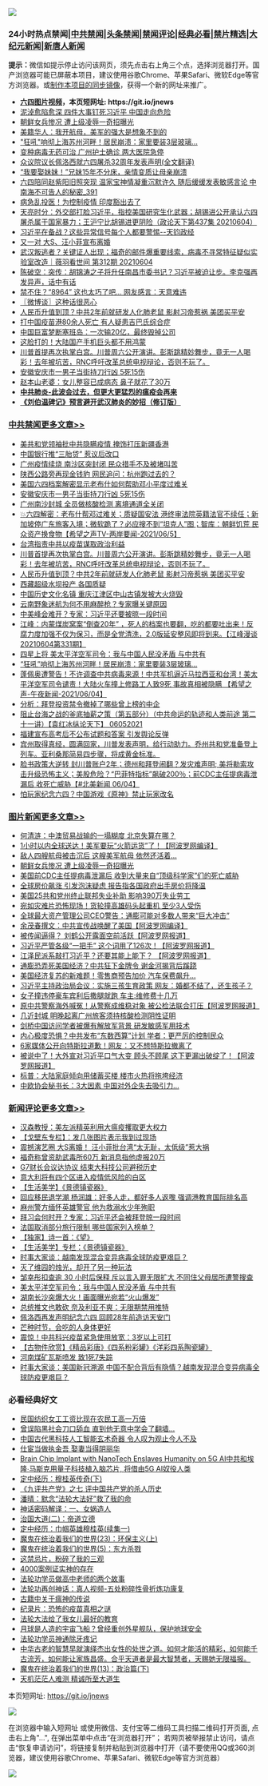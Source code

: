 ![](https://raw.githubusercontent.com/fqnews/bnews/master/64photo/fqnews-qr.jpg)

<div id="tt">
<h3>24小时热点禁闻|<a href="#%E4%B8%AD%E5%85%B1%E7%A6%81%E9%97%BB%E6%9B%B4%E5%A4%9A%E6%96%87%E7%AB%A0">中共禁闻</a>|<a href="#%E5%9B%BE%E7%89%87%E6%96%B0%E9%97%BB%E6%9B%B4%E5%A4%9A%E6%96%87%E7%AB%A0">头条禁闻</a>|<a href="#%E6%96%B0%E9%97%BB%E8%AF%84%E8%AE%BA%E6%9B%B4%E5%A4%9A%E6%96%87%E7%AB%A0">禁闻评论|<a href="#%E5%BF%85%E7%9C%8B%E7%BB%8F%E5%85%B8%E5%A5%BD%E6%96%87">经典必看|<a href="/video.md#%E7%A6%81%E7%89%87%E7%B2%BE%E9%80%89">禁片精选</a>|<a href="https://github.com/fqnews/djy/blob/master/gb/nf1351518.md#1">大纪元新闻</a>|<a href="https://github.com/fqnews/ntdtv/blob/master/gb/prog204.md#1">新唐人新闻</a></h3>
<div><b>提示：</b>微信如提示停止访问该网页，须先点击右上角三个点，选择浏览器打开。国产浏览器可能已屏蔽本项目，建议使用谷歌Chrome、苹果Safari、微软Edge等官方浏览器。或<a href="https://github.com/fqnews/bnews/blob/master/%E5%88%B6%E4%BD%9Cgit%E7%A6%81%E9%97%BB%E9%95%9C%E5%83%8F.md">制作本项目的同步镜像</a>，获得一个新的网址来推广。</div>
<ul>
<li><b><a href="http://d1.bdrive.tk/64.mp4" target="_blank">六四图片视频</a>，本页短网址: https://git.io/jnews</b></li>
<li><a href="/cbnews/20210605/1560599.md">泥淖愈陷愈深 四件大事钉死习近平 中国走向危险</a></li>
<li><a href="/topimagenews/20210605/1560763.md">朝鲜女兵惨况 遭上级凌辱一奇招曝光</a></li>
<li><a href="/cbnews/20210605/1560514.md">美籍华人：我开航母，美军的强大是想象不到的</a></li>
<li><a href="/cbnews/20210605/1560802.md">"狂吼"响彻上海苏州河畔！居民崩溃：家里要装3层玻璃…</a></li>
<li><a href="/comments/20210605/1560547.md">变种病毒无药可治 广州护士确诊 两大医院急停</a></li>
<li><a href="/renquan/20210605/1560493.md">众议院议长佩洛西就六四屠杀32周年发表声明(全文翻译)</a></li>
<li><a href="/funmedia/20210605/1560729.md">“我要娶妹妹！”兄妹15年不分床，亲情变质让母亲崩溃</a></li>
<li><a href="/comments/20210605/1560782.md">六四陪同赵紫阳旧照突现 温家宝神情凝重沉默许久 随后缓缓发表敏感言论 中南海不可告人的秘密_391</a></li>
<li><a href="/cnnews/20210605/1560521.md">病急乱投医！为控制疫情 印度豁出去了</a></li>
<li><a href="/cbnews/20210605/1560704.md">天亮时分：外交部打脸习近平，指控美国研究生化武器；胡锡进公开承认六四屠杀属于国家暴力；王沪宁比胡锡进更阴险（政论天下第437集 20210604）</a></li>
<li><a href="/bannedvideo/20210605/1560885.md">习近平在备战？这些异常信号每个人都要警惕--天钧政经</a></li>
<li><a href="/yule/20210605/1560791.md">又一对 大S、汪小菲宣布离婚</a></li>
<li><a href="/bannedvideo/20210605/1560806.md">武汉叛逃者？关键证人出现；福奇的邮件爆重要线索，病毒不寻常特征疑似实验室改造｜薇羽看世间 第312期 20210604</a></li>
<li><a href="/bannedvideo/20210605/1560927.md">陈破空：突传：胡锦涛之子将升任南昌市委书记？习近平被迫让步。李克强再发异声，话中有话</a></li>
<li><a href="/cnnews/hknews/20210605/1560824.md">禁不住？“8964” 这也太巧了吧… 网友感言：天意难违</a></li>
<li><a href="/ssgc/20210605/1560596.md">〖微博谈〗这种话很恶心</a></li>
<li><a href="/cbnews/20210605/1560918.md">人民币升值到顶？中共2年前就研发人化肺老鼠 影射习帝惹祸 美团买平安</a></li>
<li><a href="/cnnews/hknews/20210605/1560912.md">打中国疫苗港80余人死亡 有人疑患吉巴氏综合症</a></li>
<li><a href="/cnnews/20210605/1560637.md">中国巨富梦断塞班岛：一次输20亿，最终毁掉公司</a></li>
<li><a href="/cnnews/20210605/1560864.md">这脸打的！大陆国产手机巨头都不用鸿蒙</a></li>
<li><a href="/comments/20210605/1560928.md">川普首提再次执掌白宫。川普周六公开演讲。彭斯跳精妙舞步，竟无一人喝彩！去年被坑苦，RNC呼吁改革总统电视辩论，否则不玩了。</a></li>
<li><a href="/cbnews/20210605/1560983.md">安徽安庆市一男子当街持刀行凶 5死15伤</a></li>
<li><a href="/yule/20210605/1560577.md">赵本山老婆：女儿整容已成病态 鼻子就花了30万</a></li>
<li><b><a href="/comments/20200211/1275071.md" target="_blank">中共肺炎-此波会过去，但更大更猛烈的瘟疫会再来</a></b></li>
<li><b><a href="/comments/20200207/1272816.md" target="_blank">《刘伯温碑记》预言避开武汉肺炎的妙招（修订版）</a></b></li>
</ul>
</div>

<div class="catlist">
<h3><a href="/cbnews/" target="_blank">中共禁闻</a><span><a href="/cbnews/" target="_blank" rel="nofollow">更多文章>></a></span></h3>
<ul>
<li><a href="/cbnews/20210606/1561125.md" target="_blank">美共和党领袖批中共隐瞒疫情 掩饰打压新疆香港</a></li>
<li><a href="/cbnews/20210605/1561025.md" target="_blank">中国银行推“三胎贷” 惹议后改口</a></li>
<li><a href="/cbnews/20210605/1560996.md" target="_blank">广州疫情续烧 南沙区突封闭 民众措手不及被堵叫苦</a></li>
<li><a href="/cbnews/20210605/1560994.md" target="_blank">陕西公路旁再现金钱豹 网民追问：杭州跑过去的？</a></li>
<li><a href="/cbnews/20210605/1560990.md" target="_blank">美国六四档案解密显示老布什如何帮助邓小平度过难关</a></li>
<li><a href="/cbnews/20210605/1560983.md" target="_blank">安徽安庆市一男子当街持刀行凶 5死15伤</a></li>
<li><a href="/cbnews/20210605/1560982.md" target="_blank">广州南沙封城 全员做核酸检测 离境通道全关闭</a></li>
<li><a href="/comments/20210605/1560967.md" target="_blank">💥六四解密：老布什帮邓过难关；质疑国安法 港终审法院英籍法官不续任；新加坡停广东旅客入境；微软跪了？必应搜不到“坦克人”图；智库：朝鲜饥荒 民众资产换食物【希望之声TV-两岸要闻-2021/06/5】</a></li>
<li><a href="/cbnews/20210605/1560966.md" target="_blank">台湾指责中共以疫苗谋取政治利益</a></li>
<li><a href="/comments/20210605/1560928.md" target="_blank">川普首提再次执掌白宫。川普周六公开演讲。彭斯跳精妙舞步，竟无一人喝彩！去年被坑苦，RNC呼吁改革总统电视辩论，否则不玩了。</a></li>
<li><a href="/cbnews/20210605/1560918.md" target="_blank">人民币升值到顶？中共2年前就研发人化肺老鼠 影射习帝惹祸 美团买平安</a></li>
<li><a href="/cbnews/20210605/1560892.md" target="_blank">西藏超级水坝投产 各国质疑</a></li>
<li><a href="/cbnews/20210605/1560882.md" target="_blank">中国历史文化名镇 重庆江津区中山古镇发被大火烧毁</a></li>
<li><a href="/cbnews/20210605/1560854.md" target="_blank">云南野象迷航为何不用麻醉枪？专家曝关键原因</a></li>
<li><a href="/cbnews/20210605/1560839.md" target="_blank">中美峰会难开？专家：习近平还要被晾一段时间</a></li>
<li><a href="/cbnews/20210605/1560809.md" target="_blank">江峰：内蒙煤炭窝案“倒查20年” ，死人的档案也要翻，吃的都要吐出来！反腐力度加强不仅为保习，而是全党清洗，2.0版延安整风即将到来。【江峰漫谈20210604第331期】</a></li>
<li><a href="/cbnews/20210605/1560803.md" target="_blank">四星上将 美太平洋空军司令：我与中国人民没矛盾 与中共有</a></li>
<li><a href="/cbnews/20210605/1560802.md" target="_blank">&#8220;狂吼&#8221;响彻上海苏州河畔！居民崩溃：家里要装3层玻璃…</a></li>
<li><a href="/comments/20210605/1560783.md" target="_blank">蓬佩奥遭警告！不许调查中共病毒来源！中共军机逼近马拉西亚和台湾！美太平洋空军司令谴责！大陆火车撞上修路工人致9死 事故真相被隐瞒 【希望之声-午夜新闻-2021/06/04】</a></li>
<li><a href="/cbnews/20210605/1560774.md" target="_blank">分析：拜登投资禁令撤掉了哪些曾上榜的中企</a></li>
<li><a href="/comments/20210605/1560773.md" target="_blank">阻止台海之战的釜底抽薪之策（第五部分）（中共命运的轨迹和人类前途  第二十一讲）【袁红冰纵论天下】 06052021</a></li>
<li><a href="/cbnews/20210605/1560745.md" target="_blank">福建宣布高考后不公布试题和答案 引发舆论反弹</a></li>
<li><a href="/comments/20210605/1560744.md" target="_blank">宾州取得真经，圆满回家，川普发表声明，给行动助力。乔州共和党准备登上列车。亚利桑那简易四步骤，将成黄金标准。</a></li>
<li><a href="/comments/20210605/1560712.md" target="_blank">脸书政策大逆转 封川普账户2年；德州和拜登闹翻？发灾难声明;  美将勒索攻击升级恐怖主义；美股危险？“巴菲特指标”飙破200％；前CDC主任提病毒泄漏后 收死亡威胁【#北美新闻 06/04】</a></li>
<li><a href="/cbnews/20210605/1560705.md" target="_blank">怕玩家纪念六四？中国游戏《原神》禁止玩家改名</a></li>

</ul>
</div>
<div class="catlist">
<h3><a href="/topimagenews/" target="_blank">图片新闻</a><span><a href="/topimagenews/" target="_blank" rel="nofollow">更多文章>></a></span></h3>
<ul>
<li><a href="/topimagenews/20210606/1561115.md" target="_blank">何清涟：中澳贸易战输的一塌糊度 北京失算在哪？</a></li>
<li><a href="/topimagenews/20210605/1560838.md" target="_blank">1小时以内全球送达！美军要玩“火箭运货”了！【阿波罗网编译】</a></li>
<li><a href="/topimagenews/20210605/1560764.md" target="_blank">敌人四艘航母被击沉后 这艘美军航母 依然还活着&#8230;</a></li>
<li><a href="/topimagenews/20210605/1560763.md" target="_blank">朝鲜女兵惨况 遭上级凌辱一奇招曝光</a></li>
<li><a href="/topimagenews/20210604/1560399.md" target="_blank">美国前CDC主任提病毒泄漏后 收到大量来自“顶级科学家”们的死亡威胁</a></li>
<li><a href="/topimagenews/20210604/1559716.md" target="_blank">全球房价飙涨 引发泡沫疑虑 报告指各国政府出手房价将降温</a></li>
<li><a href="/topimagenews/20210604/1559658.md" target="_blank">美国25共和党州终止联邦失业补助 影响390万失业劳工</a></li>
<li><a href="/topimagenews/20210604/1559625.md" target="_blank">宛如灾难片恐怖现场！货轮撞高雄码头起重机 至少3人受伤</a></li>
<li><a href="/topimagenews/20210604/1559624.md" target="_blank">全球最大资产管理公司CEO警告：通膨可能对多数人带来“巨大冲击”</a></li>
<li><a href="/topimagenews/20210603/1559198.md" target="_blank">余茂春撰文：中共宣传战唤醒了美国【阿波罗网编译】</a></li>
<li><a href="/topimagenews/20210602/1558626.md" target="_blank">被传闻逼得？ 刘鹤公开露面空前活跃【阿波罗网报道】</a></li>
<li><a href="/topimagenews/20210602/1558579.md" target="_blank">习近平严管各级“一把手” 这个词用了126次！【阿波罗网报道】</a></li>
<li><a href="/topimagenews/20210601/1557942.md" target="_blank">江泽民派系敲打习近平？还要其能上能下？ 【阿波罗网报道】</a></li>
<li><a href="/topimagenews/20210601/1557763.md" target="_blank">通膨恐弄死美国经济？中共狂下金牌令 谢金河揭背后蹊跷</a></li>
<li><a href="/topimagenews/20210601/1557490.md" target="_blank">美国经济复苏的新难题！零售商预告加价 汽车保费飙升…</a></li>
<li><a href="/topimagenews/20210531/1557253.md" target="_blank">习近平主持政治局会议：实施三孩生育政策 网友：婚都不结了，还生孩子？</a></li>
<li><a href="/topimagenews/20210531/1557216.md" target="_blank">女子撞违停豪车宾利后撒腿就跑 车主:维修费十几万</a></li>
<li><a href="/topimagenews/20210531/1557014.md" target="_blank">原中共警察海外喊冤！从警察成维稳对象 被公检法联合打压【阿波罗网报道】</a></li>
<li><a href="/topimagenews/20210531/1556882.md" target="_blank">几近封城 明晚起离广州旅客须持核酸检测阴性证明</a></li>
<li><a href="/topimagenews/20210531/1556881.md" target="_blank">剑桥中国访问学者被爆有解放军背景 研发敏感军用技术</a></li>
<li><a href="/topimagenews/20210530/1556364.md" target="_blank">内心极度恐惧？中共发布“东数西算”计划 学者：更严厉的控制民众</a></li>
<li><a href="/topimagenews/20210529/1556157.md" target="_blank">6家媒体公开向特斯拉道歉！网友：又不想特斯拉撤离了</a></li>
<li><a href="/topimagenews/20210529/1556099.md" target="_blank">被说中了！大外宣对习近平口气大变 顾头不顾尾 这下更漏出破绽了！【阿波罗网报道】</a></li>
<li><a href="/topimagenews/20210529/1555930.md" target="_blank">标普：大陆家庭倾向用储蓄买楼 楼市火热将拖垮经济</a></li>
<li><a href="/topimagenews/20210529/1555876.md" target="_blank">中欧协会秘书长：3大因素 中国对外企失去吸引力…</a></li>

</ul>
</div>
<div class="catlist">
<h3><a href="/comments/" target="_blank">新闻评论</a><span><a href="/comments/" target="_blank" rel="nofollow">更多文章>></a></span></h3>
<ul>
<li><a href="/comments/20210606/1561136.md" target="_blank">汉森教授：美左派精英利用大瘟疫攫取更大权力</a></li>
<li><a href="/comments/20210606/1561120.md" target="_blank">【戈壁东专栏】：发几张图片表示我到过现场</a></li>
<li><a href="/comments/20210606/1561119.md" target="_blank">震撼演艺圈 大S离婚！ 汪小菲批台湾“太无耻，太低级”惹大祸</a></li>
<li><a href="/comments/20210606/1561118.md" target="_blank">福奇称曾资助武毒所60万 新消息指他虚报20万</a></li>
<li><a href="/comments/20210606/1561117.md" target="_blank">G7财长会议达协议 结束大科技公司避税历史</a></li>
<li><a href="/comments/20210606/1561112.md" target="_blank">意大利将有四个区进入疫情低风险的白区</a></li>
<li><a href="/comments/20210606/1561103.md" target="_blank">【生活美学】《景德镇瓷器》</a></li>
<li><a href="/comments/20210606/1561102.md" target="_blank">回应移民退学潮 杨润雄：好多人走，都好多人返嚟 强调港教育国际排名高</a></li>
<li><a href="/comments/20210606/1561101.md" target="_blank">麻州警方缅怀英雄警官 他为救溺水少年殉职</a></li>
<li><a href="/comments/20210606/1561100.md" target="_blank">拜习会何时开？专家：习近平还会被拜登晾一段时间</a></li>
<li><a href="/comments/20210606/1561099.md" target="_blank">法国取消部分旅行限制 哪些国家列入榜单？</a></li>
<li><a href="/comments/20210606/1561085.md" target="_blank">【独家】诗一首：《望》</a></li>
<li><a href="/comments/20210606/1561084.md" target="_blank">【生活美学】专栏：《景德镇瓷器》</a></li>
<li><a href="/comments/20210606/1561076.md" target="_blank">时事大家谈：越南发现混合变异病毒全球防疫更艰巨？</a></li>
<li><a href="/comments/20210606/1561066.md" target="_blank">灭了维园的烛光，却开了另一种玩法</a></li>
<li><a href="/comments/20210606/1561065.md" target="_blank">邹幸彤扣查逾 30 小时后保释 斥以言入罪无限扩大 不同住父母居所遭警搜查</a></li>
<li><a href="/comments/20210606/1561064.md" target="_blank">美太平洋空军司令：我与中国人民没矛盾 与中共有</a></li>
<li><a href="/comments/20210606/1561063.md" target="_blank">湖南长沙突爆大火！画面曝光宛若“火山爆发”</a></li>
<li><a href="/comments/20210606/1561062.md" target="_blank">总统推文也敢砍 奈及利亚不爽：无限期禁用推特</a></li>
<li><a href="/comments/20210605/1561045.md" target="_blank">佩洛西再发声明纪念六四 回顾28年前造访天安门</a></li>
<li><a href="/comments/20210605/1561044.md" target="_blank">芒种时节，会吃的人身体更好</a></li>
<li><a href="/comments/20210605/1561043.md" target="_blank">震惊！中共科兴疫苗紧急使用放宽：3岁以上可打</a></li>
<li><a href="/comments/20210605/1561038.md" target="_blank">【古物件欣赏】《精品彩唐》《四系粉彩罐》《洋彩四系陶瓷罐》</a></li>
<li><a href="/comments/20210605/1561037.md" target="_blank">河南煤矿瓦斯喷发 致1死7失踪</a></li>
<li><a href="/comments/20210605/1561033.md" target="_blank">时事大家谈：美国新冠溯源 中国不配合背后有隐情？越南发现混合变异病毒全球防疫更艰巨？</a></li>

</ul>
</div>

<div class="catlist">
<h3>必看经典好文</h3>
<ul>
<li><a href="/lifebaike/20200515/1328783.md" target="_blank">民国纺织女工工资比现在农民工高一万倍</a></li>
<li><a href="/topimagenews/20200928/1404412.md" target="_blank">曾误陷黑社会刀口舔血 直到他无意中学会了翻墙&#8230;</a></li>
<li><a href="/comments/20210223/1492497.md" target="_blank">中国古代黑科技人工智能玄术奇器 令人叹为观止今人不及</a></li>
<li><a href="/lifebaike/20161111/612348.md" target="_blank">仕宦当做执金吾 娶妻当得阴丽华</a></li>
<li><a href="/comments/20200901/1451956.md" target="_blank">Brain Chip Implant with NanoTech Enslaves Humanity on 5G AI中共和埃隆∙马斯克用量子科技植入脑芯片, 将借由5G AI奴役人类</a></li>
<li><a href="/tculture/xiulian/20151108/468739.md" target="_blank">定中经历：穆桂英传奇(下)</a></li>
<li><a href="/bookonline/20131116/201048.md" target="_blank">《九评共产党》之七 评中国共产党的杀人历史</a></li>
<li><a href="/comments/20210312/1502968.md" target="_blank">潘晴：默念“法轮大法好”救了我的命</a></li>
<li><a href="/comments/20200609/1342224.md" target="_blank">神话密码解译：一、女娲造人</a></li>
<li><a href="/cbnews/20180308/911611.md" target="_blank">治国大道(二)：帝道立德</a></li>
<li><a href="/tculture/20161028/606931.md" target="_blank">定中经历：巾帼英雄穆桂英(续集一)</a></li>
<li><a href="/ssgc/20180904/993719.md" target="_blank">魔鬼在统治着我们的世界(23)：环保主义(上)</a></li>
<li><a href="/topimagenews/20180524/946967.md" target="_blank">魔鬼在统治着我们的世界(5)：东方杀戮</a></li>
<li><a href="/yule/20210123/1473216.md" target="_blank">这禁忌片，粉碎了我的三观</a></li>
<li><a href="/lifebaike/20201113/1430218.md" target="_blank">4000案例证实神的存在</a></li>
<li><a href="/comments/20200629/1352533.md" target="_blank">法轮功学员做高中老师的两个故事</a></li>
<li><a href="/comments/20190516/1128964.md" target="_blank">法轮功再创神话：真人视频-五处粉碎性骨折炼功康复</a></li>
<li><a href="/ccpdope/20200531/1337409.md" target="_blank">古籍中关于瘟神的传说</a></li>
<li><a href="/topimagenews/20180408/925060.md" target="_blank">纪录片：恐怖的疫苗真相之谜</a></li>
<li><a href="/cbnews/20200516/1329218.md" target="_blank">法轮大法给了我女儿最好的教育</a></li>
<li><a href="/comments/20200712/1359456.md" target="_blank">月球是人造的宇宙飞船？曾经重创外星舰队，保护地球安全</a></li>
<li><a href="/health/20170626/780263.md" target="_blank">法轮功学员神通除牙疼记</a></li>
<li><a href="/comments/20210420/1529876.md" target="_blank">中华古老的智慧早就演绎杰出女性的处世之道。如何才能活的精彩，如何能千古流芳，如何能让家族昌盛。合乎天道者是最大智慧者，天赐她无限福报。</a></li>
<li><a href="/topimagenews/20180602/951960.md" target="_blank">魔鬼在统治着我们的世界(13)：政治篇(下)</a></li>
<li><a href="/comments/20210302/1496716.md" target="_blank">天机茫茫人难测 精诚所至大道生</a></li>

</ul>
</div>

本页短网址: https://git.io/jnews

![](https://raw.githubusercontent.com/fqnews/bnews/master/64photo/fqnews-qr.jpg)

在浏览器中输入短网址 或使用微信、支付宝等二维码工具扫描二维码打开页面, 点击右上角"...", 在弹出菜单中点击“在浏览器打开”； 若网页被举报禁止访问，请点击“恢复申请访问”，将链接复制并粘贴到浏览器中打开（请不要使用QQ或360浏览器，建议使用谷歌Chrome、苹果Safari、微软Edge等官方浏览器）

![](https://raw.githubusercontent.com/fqnews/bnews/master/64photo/wx.jpg)